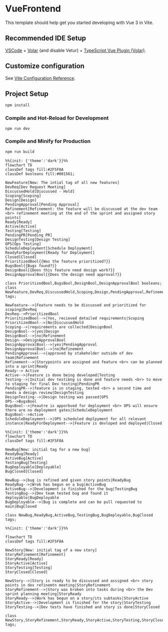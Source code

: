 # VueFrontend

This template should help get you started developing with Vue 3 in Vite.

## Recommended IDE Setup

[VSCode](https://code.visualstudio.com/) + [Volar](https://marketplace.visualstudio.com/items?itemName=Vue.volar) (and disable Vetur) + [TypeScript Vue Plugin (Volar)](https://marketplace.visualstudio.com/items?itemName=Vue.vscode-typescript-vue-plugin).

## Customize configuration

See [Vite Configuration Reference](https://vitejs.dev/config/).

## Project Setup

```sh
npm install
```

### Compile and Hot-Reload for Development

```sh
npm run dev
```

### Compile and Minify for Production

```sh
npm run build
```

```mermaid
%%{init: {'theme':'dark'}}%%
flowchart TD
classDef tags fill:#2F5F8A
classDef booleans fill:#001561;

NewFeature[New: The intial tag of all new features]
DevReq[Dev Request Meeting]
DiscussedHold[Discussed - Hold]
Scoping[Scoping]
Design[Design]
PendingApproval[Pending Approval]
Refinement[Refinement: the feature will be discussed at the dev team <br> refinement meeting at the end of the sprint and assigned story points]
Ready[Ready]
Active[Active]
Testing[Testing]
PendingPR[Pending PR]
DesignTesting[Design Testing]
OPS[Ops Testing]
ScheduleDeployment[Schedule Deployment]
ReadyForDeployment[Ready for Deployment]
Closed[Closed]
PrioritizedBool{{Was the feature prioritized?}}
BugsBool{{Bugs found?}}
DesignBool{{Does this feature need design work?}}
DesignApprovalBool{{Does the design need approval?}}

class PrioritizedBool,BugsBool,DesignBool,DesignApprovalBool booleans;
class NewFeature,DevReq,DiscussedHold,Scoping,Design,PendingApproval,Refinement,Ready,Active,Testing,PendingPR,DesignTesting,OPS,ScheduleDeployment,ReadyForDeployment,Closed tags;

NewFeature-->|Feature needs to be discussed and prioritized for scoping|DevReq
DevReq-->PrioritizedBool
PrioritizedBool-->|Yes, recieved detailed requirements|Scoping
PrioritizedBool-->|No|DiscussedHold
Scoping-->|requirements are collected|DesignBool
DesignBool-->|yes|Design
DesignBool-->|no|Refinement
Design-->DesignApprovalBool
DesignApprovalBool-->|yes|PendingApproval
DesignApprovalBool-->|no|Refinement
PendingApproval-->|approved by stakeholder outside of dev team|Refinement
Refinement-->|Storypoints are assigned and feature <br> can be planned into a sprint|Ready
Ready--> Active
Active-->|Feature is done being developed|Testing
Testing-->|Initial dev testibng is done and feature needs <br> to move to staging for final Dev testing|PendingPR
PendingPR-->|feature is in staging, tested <br> a second time and needs a design review|DesignTesting
DesignTesting-->|Design testing was passed|OPS
OPS-->BugsBool
BugsBool-->|Feautre is apporbved for deployment <br> OPS will ensure there are no deployment gates|ScheduleDeployment
BugsBool-->Active
ScheduleDeployment-->|OPS scheduled deplpyment for all relevant instance|ReadyForDeployment-->|Feature is devloped and deployed|Closed
```

```mermaid
%%{init: {'theme':'dark'}}%%
flowchart TD
classDef tags fill:#2F5F8A

NewBug[New: initial tag for a new bug]
ReadyBug[Ready]
ActiveBug[Active]
TestingBug[Testing]
BugDeployable[Deployable]
BugClosed[Closed]

NewBug-->|bug is refined and given story points|ReadyBug
ReadyBug-->|Wrok has begun on a bug|ActiveBug
ActiveBug-->|Development is finished for the bug|TestingBug
TestingBug-->|Dev team tested bug and found it deployable|BugDeployable
BugDeployable-->|Bug is complete and can be pull requested to main|BugClosed

class NewBug,ReadyBug,ActiveBug,TestingBug,BugDeployable,BugClosed tags;
```

```mermaid
%%{init: {'theme':'dark'}}%%

flowchart TD
classDef tags fill:#2F5F8A

NewStory[New: initial tag of a new story]
StoryRefinement[Refinement]
StoryReady[Ready]
StoryActive[Active]
StoryTesting[Testing]
StoryClosed[Closed]

NewStory-->|Story is ready to be discussed and assigned <br> story points in dev refinemtn meeting|StoryRefinement
StoryRefinement-->|Story was broken into tasks during <br> the Dev sprint planning meeting|StoryReady
StoryReady-->|Work has begun on a story/its subtasks|StoryActive
StoryActive-->|Development is finished for the story|StoryTesting
StoryTesting-->|Dev tests have finished and story is done|StoryClosed

class NewStory,StoryRefinement,StoryReady,StoryActive,StoryTesting,StoryClosed tags;
```
